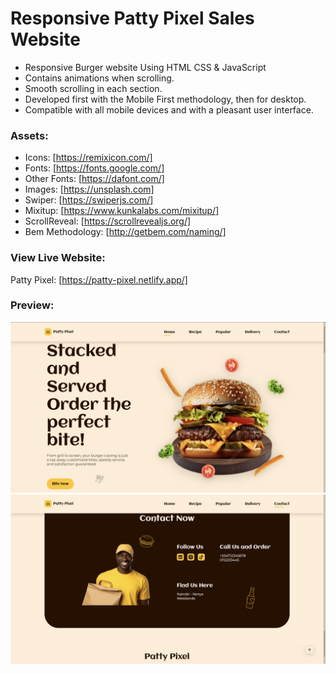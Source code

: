# Responsive Patty Pixel Sales Website

- Responsive Burger website Using HTML CSS & JavaScript
- Contains animations when scrolling.
- Smooth scrolling in each section.
- Developed first with the Mobile First methodology, then for desktop.
- Compatible with all mobile devices and with a pleasant user interface.

### Assets:
- Icons: [https://remixicon.com/]
- Fonts: [https://fonts.google.com/]
- Other Fonts: [https://dafont.com/]
- Images: [https://unsplash.com]
- Swiper: [https://swiperjs.com/]
- Mixitup: [https://www.kunkalabs.com/mixitup/]
- ScrollReveal: [https://scrollrevealjs.org/]
- Bem Methodology: [http://getbem.com/naming/]

### View Live Website:
Patty Pixel: [https://patty-pixel.netlify.app/]

### Preview:

<img src="/patty-pixel-preview-1.png" alt="Preview of the Patty Pixel Sales Website" />

<img src="/patty-pixel-preview-2.png" alt="Preview of the Patty Pixel Sales Website" />
